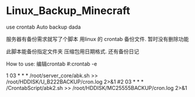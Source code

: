# Linux_Backup_Minecraft
use crontab Auto backup dada

服务器有备份需求就写了个脚本
用linux 的 crontab 备份文件.
暂时没有删除功能


此脚本能备份指定文件夹
压缩包用日期格式.
还有备份日记


How to use:
编辑crontab
#:crontab -e

1 03 * * * /root/server_core/abk.sh >> /root/HDDISK/U_B222BACKUP/cron.log 2>&1
#2 03 * * * /CrontabScript/abk2.sh >> /root/HDDISK/MC25555BACKUP/cron.log 2>&1
